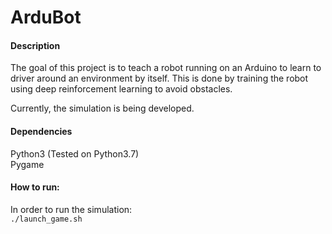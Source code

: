 # ArduBot

#### **Description**  
The goal of this project is to teach a robot running on an Arduino to learn to driver around an environment by itself. 
This is done by training the robot using deep reinforcement learning to avoid obstacles. 

Currently, the simulation is being developed.

#### **Dependencies**   
Python3 (Tested on Python3.7)  
Pygame

#### **How to run:**  
In order to run the simulation:  
`./launch_game.sh`  

#### 